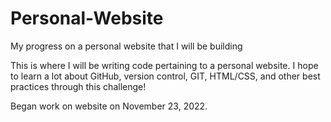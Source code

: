 # Personal-Website
My progress on a personal website that I will be building

This is where I will be writing code pertaining to a personal website. I hope to learn a lot about GitHub, version control, GIT, HTML/CSS,
and other best practices through this challenge!

Began work on website on November 23, 2022.
